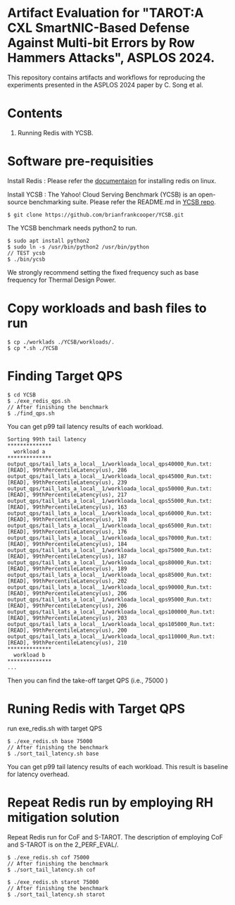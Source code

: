 # Artifact Evaluation for "TAROT:A CXL SmartNIC-Based Defense Against Multi-bit Errors by Row Hammers Attacks", ASPLOS 2024.
This repository contains artifacts and workflows for reproducing the experiments presented in the ASPLOS 2024 paper by C. Song et al.

# Contents
  1. Running Redis with YCSB.

# Software pre-requisities


  Install Redis : Please refer the [documentaion](https://redis.io/docs/install/install-redis/install-redis-on-linux/) for installing redis on linux.

  Install YCSB : The Yahoo! Cloud Serving Benchmark (YCSB) is an open-source benchmarking suite. Please refer the README.md in [YCSB repo](https://github.com/brianfrankcooper/YCSB).
  ```
  $ git clone https://github.com/brianfrankcooper/YCSB.git
  ```
  The YCSB benchmark needs python2 to run.
  ```
  $ sudo apt install python2
  $ sudo ln -s /usr/bin/python2 /usr/bin/python
  // TEST ycsb
  $ ./bin/ycsb
  ```

  We strongly recommend setting the fixed frequency such as base frequency for Thermal Design Power.
  
# Copy workloads and bash files to run

  ```
  $ cp ./worklads ./YCSB/workloads/.
  $ cp *.sh ./YCSB
  ```

# Finding Target QPS

  ```
  $ cd YCSB
  $ ./exe_redis_qps.sh
  // After finishing the benchmark
  $ ./find_qps.sh
  ```
  You can get p99 tail latency results of each workload.

  ```
  Sorting 99th tail latency
  **************
    workload a
  **************
  output_qps/tail_lats_a_local__1/workloada_local_qps40000_Run.txt:[READ], 99thPercentileLatency(us), 286
  output_qps/tail_lats_a_local__1/workloada_local_qps45000_Run.txt:[READ], 99thPercentileLatency(us), 239
  output_qps/tail_lats_a_local__1/workloada_local_qps50000_Run.txt:[READ], 99thPercentileLatency(us), 217
  output_qps/tail_lats_a_local__1/workloada_local_qps55000_Run.txt:[READ], 99thPercentileLatency(us), 163
  output_qps/tail_lats_a_local__1/workloada_local_qps60000_Run.txt:[READ], 99thPercentileLatency(us), 178
  output_qps/tail_lats_a_local__1/workloada_local_qps65000_Run.txt:[READ], 99thPercentileLatency(us), 176
  output_qps/tail_lats_a_local__1/workloada_local_qps70000_Run.txt:[READ], 99thPercentileLatency(us), 184
  output_qps/tail_lats_a_local__1/workloada_local_qps75000_Run.txt:[READ], 99thPercentileLatency(us), 187
  output_qps/tail_lats_a_local__1/workloada_local_qps80000_Run.txt:[READ], 99thPercentileLatency(us), 189
  output_qps/tail_lats_a_local__1/workloada_local_qps85000_Run.txt:[READ], 99thPercentileLatency(us), 202
  output_qps/tail_lats_a_local__1/workloada_local_qps90000_Run.txt:[READ], 99thPercentileLatency(us), 206
  output_qps/tail_lats_a_local__1/workloada_local_qps95000_Run.txt:[READ], 99thPercentileLatency(us), 206
  output_qps/tail_lats_a_local__1/workloada_local_qps100000_Run.txt:[READ], 99thPercentileLatency(us), 203
  output_qps/tail_lats_a_local__1/workloada_local_qps105000_Run.txt:[READ], 99thPercentileLatency(us), 200
  output_qps/tail_lats_a_local__1/workloada_local_qps110000_Run.txt:[READ], 99thPercentileLatency(us), 210
  **************
    workload b
  **************
  ...
  ```
  Then you can find the take-off target QPS (i.e., 75000 )

# Runing Redis with Target QPS

  run exe_redis.sh with target QPS
  
  ```
  $ ./exe_redis.sh base 75000 
  // After finishing the benchmark
  $ ./sort_tail_latency.sh base
  ```
  You can get p99 tail latency results of each workload. This result is baseline for latency overhead.

  
# Repeat Redis run by employing RH mitigation solution

  Repeat Redis run for CoF and S-TAROT.
  The description of employing CoF and S-TAROT is on the 2_PERF_EVAL/.


  ```
  $ ./exe_redis.sh cof 75000 
  // After finishing the benchmark
  $ ./sort_tail_latency.sh cof
  ```

  ```
  $ ./exe_redis.sh starot 75000 
  // After finishing the benchmark
  $ ./sort_tail_latency.sh starot
  ```



